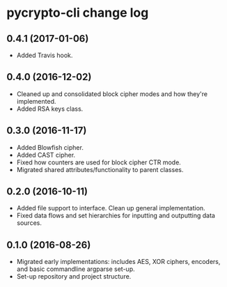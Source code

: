 pycrypto-cli change log
=======================

0.4.1 (2017-01-06)
------------------
- Added Travis hook.

0.4.0 (2016-12-02)
------------------
- Cleaned up and consolidated block cipher modes and how they're implemented.
- Added RSA keys class.

0.3.0 (2016-11-17)
------------------
- Added Blowfish cipher.
- Added CAST cipher.
- Fixed how counters are used for block cipher CTR mode.
- Migrated shared attributes/functionality to parent classes.

0.2.0 (2016-10-11)
------------------
- Added file support to interface. Clean up general implementation.
- Fixed data flows and set hierarchies for inputting and outputting data sources.

0.1.0 (2016-08-26)
------------------
- Migrated early implementations: includes AES, XOR ciphers, encoders, and basic commandline argparse set-up.
- Set-up repository and project structure.
